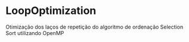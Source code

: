 # LoopOptimization
Otimização dos laços de repetição do algoritmo de ordenação Selection Sort utilizando OpenMP
